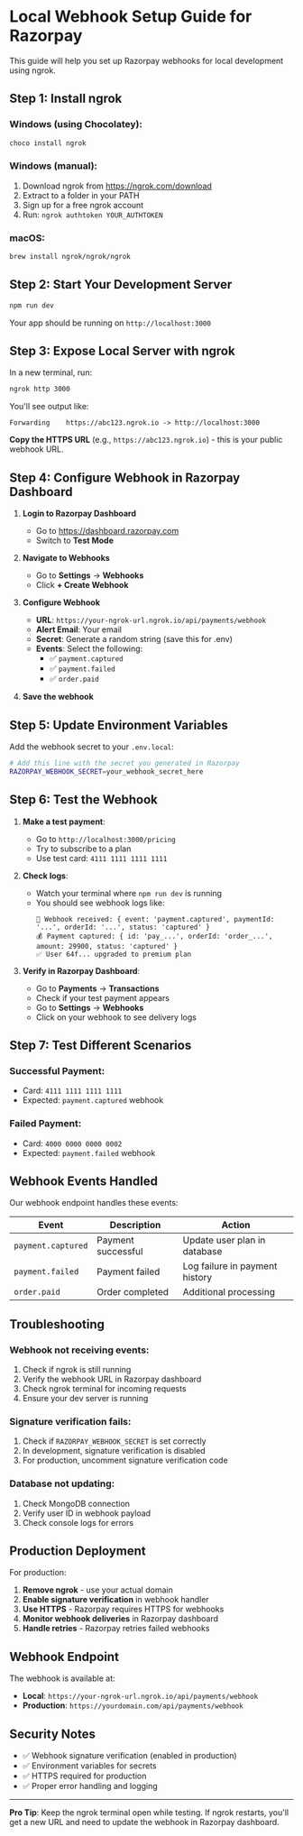 # Local Webhook Setup Guide for Razorpay

This guide will help you set up Razorpay webhooks for local development using ngrok.

## Step 1: Install ngrok

### Windows (using Chocolatey):
```powershell
choco install ngrok
```

### Windows (manual):
1. Download ngrok from https://ngrok.com/download
2. Extract to a folder in your PATH
3. Sign up for a free ngrok account
4. Run: `ngrok authtoken YOUR_AUTHTOKEN`

### macOS:
```bash
brew install ngrok/ngrok/ngrok
```

## Step 2: Start Your Development Server

```bash
npm run dev
```

Your app should be running on `http://localhost:3000`

## Step 3: Expose Local Server with ngrok

In a new terminal, run:
```bash
ngrok http 3000
```

You'll see output like:
```
Forwarding    https://abc123.ngrok.io -> http://localhost:3000
```

**Copy the HTTPS URL** (e.g., `https://abc123.ngrok.io`) - this is your public webhook URL.

## Step 4: Configure Webhook in Razorpay Dashboard

1. **Login to Razorpay Dashboard**
   - Go to https://dashboard.razorpay.com
   - Switch to **Test Mode**

2. **Navigate to Webhooks**
   - Go to **Settings** → **Webhooks**
   - Click **+ Create Webhook**

3. **Configure Webhook**
   - **URL**: `https://your-ngrok-url.ngrok.io/api/payments/webhook`
   - **Alert Email**: Your email
   - **Secret**: Generate a random string (save this for .env)
   - **Events**: Select the following:
     - ✅ `payment.captured`
     - ✅ `payment.failed` 
     - ✅ `order.paid`

4. **Save the webhook**

## Step 5: Update Environment Variables

Add the webhook secret to your `.env.local`:

```bash
# Add this line with the secret you generated in Razorpay
RAZORPAY_WEBHOOK_SECRET=your_webhook_secret_here
```

## Step 6: Test the Webhook

1. **Make a test payment**:
   - Go to `http://localhost:3000/pricing`
   - Try to subscribe to a plan
   - Use test card: `4111 1111 1111 1111`

2. **Check logs**:
   - Watch your terminal where `npm run dev` is running
   - You should see webhook logs like:
     ```
     📨 Webhook received: { event: 'payment.captured', paymentId: '...', orderId: '...', status: 'captured' }
     💰 Payment captured: { id: 'pay_...', orderId: 'order_...', amount: 29900, status: 'captured' }
     ✅ User 64f... upgraded to premium plan
     ```

3. **Verify in Razorpay Dashboard**:
   - Go to **Payments** → **Transactions**
   - Check if your test payment appears
   - Go to **Settings** → **Webhooks**
   - Click on your webhook to see delivery logs

## Step 7: Test Different Scenarios

### Successful Payment:
- Card: `4111 1111 1111 1111`
- Expected: `payment.captured` webhook

### Failed Payment:
- Card: `4000 0000 0000 0002`
- Expected: `payment.failed` webhook

## Webhook Events Handled

Our webhook endpoint handles these events:

| Event | Description | Action |
|-------|-------------|--------|
| `payment.captured` | Payment successful | Update user plan in database |
| `payment.failed` | Payment failed | Log failure in payment history |
| `order.paid` | Order completed | Additional processing |

## Troubleshooting

### Webhook not receiving events:
1. Check if ngrok is still running
2. Verify the webhook URL in Razorpay dashboard
3. Check ngrok terminal for incoming requests
4. Ensure your dev server is running

### Signature verification fails:
1. Check if `RAZORPAY_WEBHOOK_SECRET` is set correctly
2. In development, signature verification is disabled
3. For production, uncomment signature verification code

### Database not updating:
1. Check MongoDB connection
2. Verify user ID in webhook payload
3. Check console logs for errors

## Production Deployment

For production:

1. **Remove ngrok** - use your actual domain
2. **Enable signature verification** in webhook handler
3. **Use HTTPS** - Razorpay requires HTTPS for webhooks
4. **Monitor webhook deliveries** in Razorpay dashboard
5. **Handle retries** - Razorpay retries failed webhooks

## Webhook Endpoint

The webhook is available at:
- **Local**: `https://your-ngrok-url.ngrok.io/api/payments/webhook`
- **Production**: `https://yourdomain.com/api/payments/webhook`

## Security Notes

- ✅ Webhook signature verification (enabled in production)
- ✅ Environment variables for secrets
- ✅ HTTPS required for production
- ✅ Proper error handling and logging

---

**Pro Tip**: Keep the ngrok terminal open while testing. If ngrok restarts, you'll get a new URL and need to update the webhook in Razorpay dashboard.
